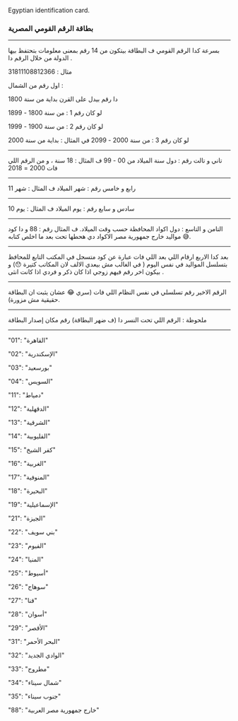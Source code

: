 Egyptian identification card.


### بطاقة الرقم القومي المصرية
__ __
بسرعة كدا
الرقم القومي ف البطاقة بيتكون من 14 رقم بمعنى معلومات بتحتفظ بيها الدولة من خلال الرقم دا .

مثال :
31811108812366

اول رقم من الشمال :

دا رقم بيدل على القرن بداية من سنة 1800

لو كان رقم 1 : من سنة 1800 - 1899

لو كان رقم 2 : من سنة 1900 - 1999

لو كان رقم 3 : من سنة 2000 - 2099
في المثال : بداية من سنة 2000 

__ __

تاني و تالت رقم : دول سنة الميلاد من 00 - 99
ف المثال : 18 سنة ، و من الرقم اللي فات 2000 = 2018 
__ __
رابع و خامس رقم : شهر الميلاد 
ف المثال : شهر 11
__ __
سادس و سابع رقم : يوم الميلاد
ف المثال : يوم 10 
__ __
التامن و التاسع : دول اكواد المحافظة حسب وقت الميلاد.
ف المثال رقم : 88 و دا كود مواليد خارج جمهورية مصر الاكواد دي هحطها تحت بعد ما اخلص كتابه 😅.
__ __
بعد كدا الاربع ارقام اللي بعد اللي فات عبارة عن كود متسجل في المكتب التابع للمحافظ بتسلسل المواليد في نفس اليوم ( في الغالب مش بيعدي الالف لان المكاتب كتيرة 😯) و بيكون اخر رقم فيهم زوجي اذا كان ذكر و فردي اذا كانت انثى .
__ __
الرقم الاخير رقم تسلسلي في نفس النظام اللي فات (سري 😂 عشان يثبت ان البطاقة حقيقية مش مزورة).
__ __
ملحوظة : الرقم اللي تحت النسر دا (ف ضهر البطاقة) رقم مكان إصدار البطاقة 

__ __
"01": "القاهرة"

"02": "الإسكندرية"

"03": "بورسعيد"

"04": "السويس"

"11": "دمياط"

"12": "الدقهلية"

"13": "الشرقية"

"14": "القليوبية"

"15": "كفر الشيخ"

"16": "الغربية"

"17": "المنوفية"

"18": "البحيرة"

"19": "الإسماعيلية"

"21": "الجيزة"

"22": "بني سويف"

"23": "الفيوم"

"24": "المنيا"

"25": "أسيوط"

"26": "سوهاج"

"27": "قنا"

"28": "أسوان"

"29": "الأقصر"

"31": "البحر الأحمر"

"32": "الوادي الجديد"

"33": "مطروح"

"34": "شمال سيناء"

"35": "جنوب سيناء"

"88": "خارج جمهورية مصر العربية"

